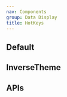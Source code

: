 ```yaml
---
nav: Components
group: Data Display
title: HotKeys
---
```


## Default

<code src="./demos/index.tsx" nopadding></code>

## InverseTheme

<code src="./demos/InverseTheme.tsx" center></code>

## APIs

<API></API>
